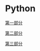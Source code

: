 # Python


[第一部分](https://blog20170623.github.io/Python/part01/index.html)


[第二部分](https://blog20170623.github.io/Python/part02/index.html)


[第三部分](https://blog20170623.github.io/Python/part03/index.html)
